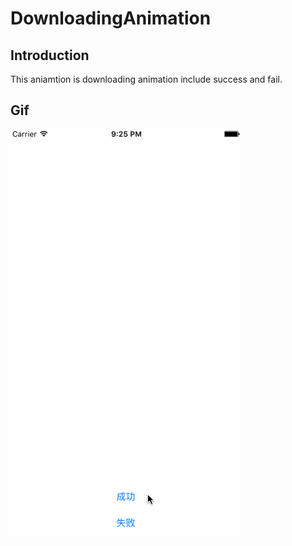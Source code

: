 # DownloadingAnimation

## Introduction
This aniamtion is downloading animation include success and fail.

## Gif
![](https://github.com/Yuzeyang/DownloadingAnimation/raw/master/loadingAnimation2.gif)
